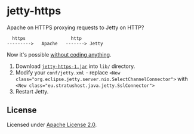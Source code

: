 # jetty-https

Apache on HTTPS proxying requests to Jetty on HTTP?

      https                 http
    --------->   Apache   -------> Jetty

Now it's possible [without coding anything](http://wiki.eclipse.org/Jetty/Howto/Configure_mod_proxy#Proxying_SSL_on_Apache_to_HTTP_on_Jetty).

1. Download [`jetty-https-1.jar`](https://bitbucket.org/Nowaker/jetty-https/downloads/jetty-https-1.jar) into `lib/` directory.
2. Modify your `conf/jetty.xml` - replace `<New class="org.eclipse.jetty.server.nio.SelectChannelConnector">` with `<New class="eu.stratushost.java.jetty.SslConnector">`
3. Restart Jetty.

## License

Licensed under [Apache License 2.0](http://www.apache.org/licenses/LICENSE-2.0).
